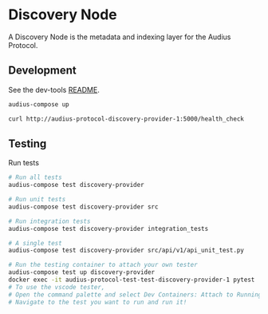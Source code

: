 # Discovery Node


A Discovery Node is the metadata and indexing layer for the Audius Protocol.


## Development

See the dev-tools [README](https://github.com/AudiusProject/audius-protocol/tree/main/dev-tools).

```bash
audius-compose up

curl http://audius-protocol-discovery-provider-1:5000/health_check
```


## Testing

Run tests

```bash
# Run all tests
audius-compose test discovery-provider

# Run unit tests
audius-compose test discovery-provider src

# Run integration tests
audius-compose test discovery-provider integration_tests

# A single test
audius-compose test discovery-provider src/api/v1/api_unit_test.py

# Run the testing container to attach your own tester
audius-compose test up discovery-provider
docker exec -it audius-protocol-test-test-discovery-provider-1 pytest
# To use the vscode tester,
# Open the command palette and select Dev Containers: Attach to Running Container
# Navigate to the test you want to run and run it!
```
